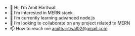 - 👋 Hi, I’m Amit Haritwal
- 👀 I’m interested in MERN stack
- 🌱 I’m currently learning advanced node.js
- 💞️ I’m looking to collaborate on any project related to MERN
- 📫 How to reach me amitharitwal02@gmail.com
